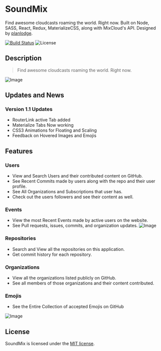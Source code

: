 # SoundMix

Find awesome cloudcasts roaming the world. Right now. Built on Node, SASS, React, Redux, MaterializeCSS, along with MixCloud's API. Designed by [planlodge](https://planlodge.com).

[![Build Status](https://travis-ci.org/stevenbenner/jquery-powertip.svg?branch=master)](https://travis-ci.org/stevenbenner/jquery-powertip)
![License](https://img.shields.io/packagist/l/doctrine/orm.svg)


## Description

> Find awesome cloudcasts roaming the world. Right now.

![Image](https://github.com/planlodge/berr.io/blob/master/screenB3.png?raw=true)

## Updates and News

### Version 1.1 Updates
- RouterLink active Tab added
- Materialize Tabs Now working
- CSS3 Animations for Floating and Scaling
- Feedback on Hovered Images and Emojis

## Features

### Users
- View and Search Users and their contributed content on GitHub.
- See Recent Commits made by users along with the repo and their user profile.
- See All Organizations and Subscriptions that user has.
- Check out the users followers and see their content as well.
### Events
- View the most Recent Events made by active users on the website.
- See Pull requests, issues, commits, and organization updates.
![Image](https://github.com/planlodge/berr.io/blob/master/screenB1.png?raw=true)

### Repositories
- Search and View all the repositories on this application.
- Get commit history for each repository.
### Organizations
- View all the organizations listed publicly on GitHub.
- See all members of those organizations and their content contributed.
### Emojis
- See the Entire Collection of accepted Emojis on GitHub

![Image](https://github.com/planlodge/berr.io/blob/master/screenB4.png?raw=true)

## License

SoundMix is licensed under the [MIT license](http://opensource.org/licenses/MIT).
